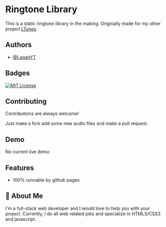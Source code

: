 
# Ringtone Library

This is a static ringtone library in the making. Originally made for my other project [LTunes](https://ltunes.gq).



## Authors

- [@LaganYT](https://www.github.com/laganyt)


## Badges
[![MIT License](https://img.shields.io/badge/License-MIT-green.svg)](https://choosealicense.com/licenses/mit/)
## Contributing

Contributions are always welcome!

Just make a fork add some new audio files and make a pull request.


## Demo

No current live demo

## Features

- 100% runnable by github pages


## 🚀 About Me
I'm a full-stack web developer and I would love to help you with your project. Currently, I do all web related jobs and specialize in HTML5/CSS3 and javascript.
